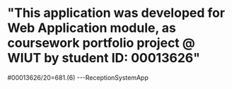 # "This application was developed for Web Application module, as coursework portfolio project @ WIUT by student ID: 00013626"

#00013626/20=681.(6) ---ReceptionSystemApp
